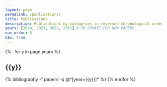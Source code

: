 ```yaml
---
layout: page
permalink: /publications/
title: Publications
description: Publications by categories in reversed chronological order.
years: [2024, 2023, 2022, 2021] # TO UPDATE FOR NEW PAPERS
nav_order: 3
nav: true
---
```


<!-- _pages/publications.md -->
<div class="publications">

{%- for y in page.years %}
  <h2 class="year">{{y}}</h2>
  {% bibliography -f papers -q @*[year={{y}}]* %}
{% endfor %}

</div>
